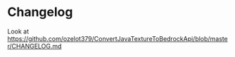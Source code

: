 # Changelog

Look at https://github.com/ozelot379/ConvertJavaTextureToBedrockApi/blob/master/CHANGELOG.md
